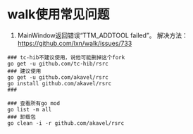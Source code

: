 # walk使用常见问题

1. MainWindow返回错误“TTM_ADDTOOL failed”。
解决方法：https://github.com/lxn/walk/issues/733
```shell
### tc-hib不建议使用，说他可能删掉这个fork
go get -u github.com/tc-hib/rsrc
### 建议使用
go get -u github.com/akavel/rsrc
go install github.com/akavel/rsrc
###
```

```shell
### 查看所有go mod
go list -m all
### 卸载包
go clean -i -r github.com/akavel/rsrc
```
